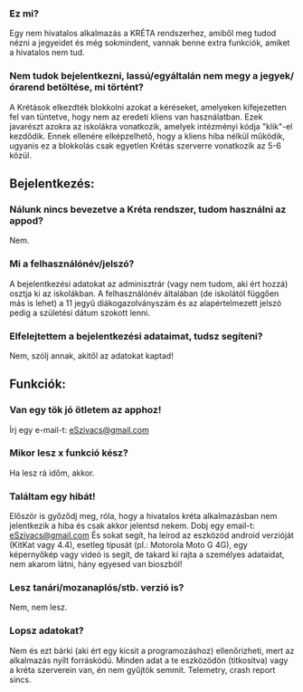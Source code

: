 ### Ez mi?
Egy nem hivatalos alkalmazás a KRÉTA rendszerhez, amiből meg tudod nézni a jegyeidet és még sokmindent, vannak benne extra funkciók, amiket a hivatalos nem tud.

### Nem tudok bejelentkezni, lassú/egyáltalán nem megy a jegyek/órarend betöltése, mi történt?
A Krétások elkezdték blokkolni azokat a kéréseket, amelyeken kifejezetten fel van tüntetve, hogy nem az eredeti kliens van használatban. Ezek javarészt azokra az iskolákra vonatkozik, amelyek intézményi kódja "klik"-el kezdődik. Ennek ellenére elképzelhető, hogy a kliens hiba nélkül működik, ugyanis ez a blokkolás csak egyetlen Krétás szerverre vonatkozik az 5-6 közül.

## Bejelentkezés:
 
### Nálunk nincs bevezetve a Kréta rendszer, tudom használni az appod?
Nem.

### Mi a felhasználónév/jelszó?
A bejelentkezési adatokat az adminisztrár (vagy nem tudom, aki ért hozzá) osztja ki az iskolákban. A felhasználónév általában (de iskolától függően más is lehet) a 11 jegyű diákogazolványszám és az alapértelmezett jelszó pedig a születési dátum szokott lenni.

### Elfelejtettem a bejelentkezési adataimat, tudsz segíteni?
Nem, szólj annak, akitől az adatokat kaptad!

## Funkciók:
 
### Van egy tök jó ötletem az apphoz!
Írj egy e-mail-t: eSzivacs@gmail.com

### Mikor lesz x funkció kész?
Ha lesz rá időm, akkor.

### Találtam egy hibát!
Először is győződj meg, róla, hogy a hivatalos kréta alkalmazásban nem jelentkezik a hiba és csak akkor jelentsd nekem. 
Dobj egy email-t: eSzivacs@gmail.com 
És sokat segít, ha leírod az eszközöd android verzióját (KitKat vagy 4.4), esetleg típusát (pl.: Motorola Moto G 4G), egy képernyőkép vagy videó is segít, de takard ki rajta a személyes adataidat, nem akarom látni, hány egyesed van bioszból!

### Lesz tanári/mozanaplós/stb. verzió is?
Nem, nem lesz.

### Lopsz adatokat?
Nem és ezt bárki (aki ért egy kicsit a programozáshoz) ellenőrizheti, mert az alkalmazás nyílt forráskódú. Minden adat a te eszközödön (titkosítva) vagy a kréta szerverein van, én nem gyűjtök semmit. Telemetry, crash report sincs.
